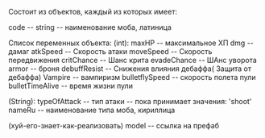 Состоит из объектов, каждый из которых имеет:

code -- string -- наименование моба, латиница

Список переменных объекта:
(int):
maxHP -- максимальное ХП
dmg -- дамаг
atkSpeed -- Скорость атаки
moveSpeed -- Скорость передвижения
critChance -- Шанс крита
evadeChance -- ШАнс уворота
armor -- броня
debuffResist -- Снижения влияния дебаффа( Защита от дебаффа)
Vampire -- вампиризм
bulletflySpeed -- скорость полета пули
bulletTimeAlive -- время жизни пули

(String):
typeOfAttack -- тип атаки -- пока принимает значения: 'shoot'
nameRu -- наименование типа моба, кириллица

(хуй-его-знает-как-реализовать)
model -- ссылка на префаб